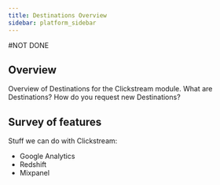 ```yaml
---
title: Destinations Overview
sidebar: platform_sidebar
---
```

#NOT DONE
## Overview

Overview of Destinations for the Clickstream module. What are Destinations? How do you request new Destinations? 

## Survey of features

Stuff we can do with Clickstream:

* Google Analytics
* Redshift
* Mixpanel


